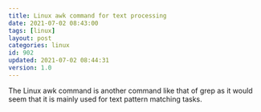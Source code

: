 ```yaml
---
title: Linux awk command for text processing
date: 2021-07-02 08:43:00
tags: [linux]
layout: post
categories: linux
id: 902
updated: 2021-07-02 08:44:31
version: 1.0
---
```


The Linux awk command is another command like that of grep as it would seem that it is mainly used for text pattern matching tasks.

<!-- more -->
